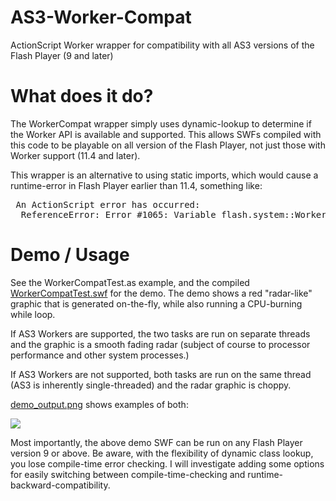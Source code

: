 AS3-Worker-Compat
=================

ActionScript Worker wrapper for compatibility with all AS3 versions of the
Flash Player (9 and later)

What does it do?
=================

The WorkerCompat wrapper simply uses dynamic-lookup to determine if the Worker
API is available and supported.  This allows SWFs compiled with this code to be
playable on all version of the Flash Player, not just those with Worker support
(11.4 and later).

This wrapper is an alternative to using static imports, which would cause a
runtime-error in Flash Player earlier than 11.4, something like:

<pre>
 An ActionScript error has occurred:
  ReferenceError: Error #1065: Variable flash.system::Worker is not defined.
</pre>

Demo / Usage
=================

See the WorkerCompatTest.as example, and the compiled <a href="http://lilcodemonkey.com/github/AS3-Worker-Compat/WorkerCompatTest.swf">WorkerCompatTest.swf</a> for
the demo.  The demo shows a red "radar-like" graphic that is generated
on-the-fly, while also running a CPU-burning while loop.

If AS3 Workers are supported, the two tasks are run on separate threads
and the graphic is a smooth fading radar (subject of course to processor
performance and other system processes.)

If AS3 Workers are not supported, both tasks are run on the same thread
(AS3 is inherently single-threaded) and the radar graphic is choppy.

<a href="http://github.com/jcward/AS3-Worker-Compat/blob/master/demo_output.png">demo_output.png</a> shows examples of both:

<img src="http://lilcodemonkey.com/github/AS3-Worker-Compat/demo_output.png"/>

Most importantly, the above demo SWF can be run on any Flash Player
version 9 or above.  Be aware, with the flexibility of dynamic class
lookup, you lose compile-time error checking.  I will investigate adding
some options for easily switching between compile-time-checking and
runtime-backward-compatibility.
